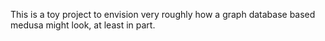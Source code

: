 This is a toy project to envision very roughly how a graph database based medusa might look, at least in part.